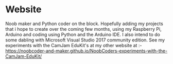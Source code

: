 # Website

Noob maker and Python coder on the block. Hopefully adding my projects that i hope to create over the coming few months, using my Raspberry Pi, Arduino and coding using Python and the Arduino IDE. I also intend to do some dabling with Microsoft Visual Studio 2017 community edition.
See my experiments with the CamJam EduKit's at my other website at :- https://noobcoder-and-maker.github.io/NoobCoders-experiments-with-the-CamJam-EduKit/
